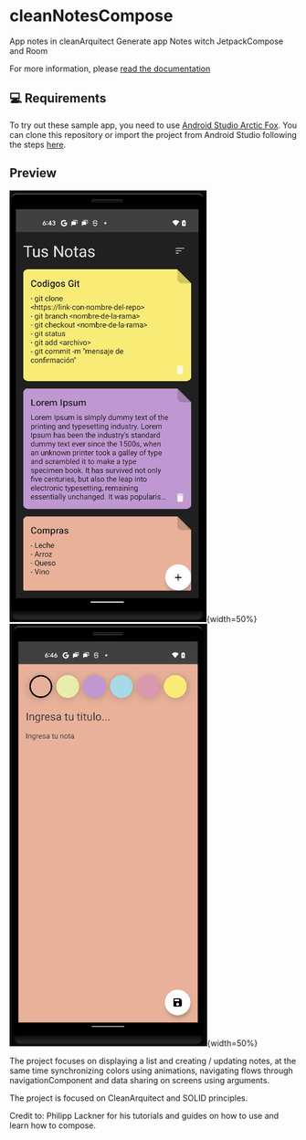 # cleanNotesCompose
App notes in cleanArquitect
Generate app Notes witch JetpackCompose and Room

For more information, please [read the documentation](https://developer.android.com/jetpack/compose)

💻 Requirements
------------
To try out these sample app, you need to use [Android Studio Arctic Fox](https://developer.android.com/studio).
You can clone this repository or import the
project from Android Studio following the steps
[here](https://developer.android.com/jetpack/compose/setup#sample).

Preview
-----------
![Screenshot](screenshots/home.png){width=50%} ![Screenshot](screenshots/add.png){width=50%}



The project focuses on displaying a list and creating / updating notes, at the same time synchronizing colors using animations, navigating flows through navigationComponent and data sharing on screens using arguments.

The project is focused on CleanArquitect and SOLID principles.

Credit to: Philipp Lackner for his tutorials and guides on how to use and learn how to compose.
